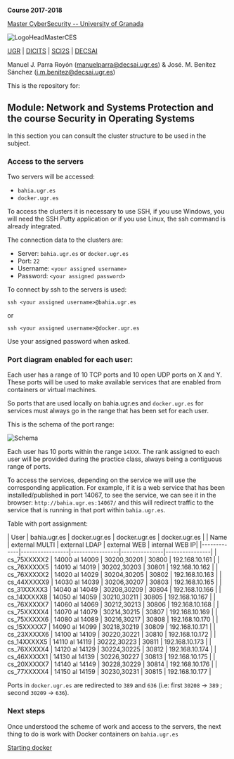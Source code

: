 **Course 2017-2018**

[Master CyberSecurity -- University of Granada](http://ucys.ugr.es/master-propio-en-ciberseguridad/)

![LogoHeadMasterCES](https://sites.google.com/site/manuparra/home/logo_master_ciber.png)


[UGR](http://www.ugr.es) | [DICITS](http://dicits.ugr.es) | [SCI2S](http://sci2s.ugr.es) | [DECSAI](http://decsai.ugr.es)

Manuel J. Parra Royón (manuelparra@decsai.ugr.es) & José. M. Benítez Sánchez (j.m.benitez@decsai.ugr.es)


This is the repository for:

## Module: Network and Systems Protection and the course Security in Operating Systems

In this section you can consult the cluster structure to be used in the subject.

### Access to the servers

Two servers will be accessed:

- ```bahia.ugr.es```
- ```docker.ugr.es```

To access the clusters it is necessary to use SSH, if you use Windows, you will need the SSH Putty application or if you use Linux, the ssh command is already integrated.

The connection data to the clusters are:

- Server: ```bahia.ugr.es```   or    ```docker.ugr.es```
- Port: ```22```
- Username: ```<your assigned username>```
- Password: ```<your assigned password>```


To connect by ssh to the servers is used:

```ssh <your assigned username>@bahia.ugr.es```

or 

```ssh <your assigned username>@docker.ugr.es```

Use your assigned password when asked.


### Port diagram enabled for each user:

Each user has a range of 10 TCP ports and 10 open UDP ports on X and Y. These ports will be used to make available services that are enabled from containers or virtual machines.

So ports that are used locally on bahia.ugr.es and ```docker.ugr.es``` for services must always go in the range that has been set for each user.

This is the schema of the port range:

![Schema](https://github.com/DiCITS/MasterCiberSeguridad/blob/master/extras/images/schema2.png?raw=true)

Each user has 10 ports within the range ```14XXX```. The rank assigned to each user will be provided during the practice class, always being a contiguous range of ports.

To access the services, depending on the service we will use the corresponding application. For example, if it is a web service that has been installed/published in port 14067, to see the service, we can see it in the browser: ```http://bahia.ugr.es:14067/``` and this will redirect traffic to the service that is running in that port within ```bahia.ugr.es```.

Table with port assignment:

| 	User      |  bahia.ugr.es   |   docker.ugr.es | docker.ugr.es | docker.ugr.es  |
| 	Name      |  external MULTI |   external LDAP | external WEB  | internal WEB IP|
|-------------|-----------------|-----------------|---------------|----------------|
| cs_75XXXXX2 |  14000 al 14009	| 	30200,30201   | 30800         | 192.168.10.161 |
| cs_76XXXXX5 |  14010 al 14019	| 	30202,30203   | 30801         | 192.168.10.162 |
| cs_76XXXXX2 |  14020 al 14029	| 	30204,30205   | 30802         | 192.168.10.163 |
| cs_44XXXXX9 |  14030 al 14039	| 	30206,30207   | 30803         | 192.168.10.165 |
| cs_31XXXXX3 |  14040 al 14049	| 	30208,30209   | 30804         | 192.168.10.166 |
| cs_14XXXXX8 |  14050 al 14059	| 	30210,30211   | 30805         | 192.168.10.167 |
| cs_76XXXXX7 |  14060 al 14069	| 	30212,30213   | 30806         | 192.168.10.168 |
| cs_75XXXXX4 |  14070 al 14079	| 	30214,30215   | 30807         | 192.168.10.169 |
| cs_75XXXXX6 |  14080 al 14089	| 	30216,30217   | 30808         | 192.168.10.170 |
| cs_15XXXXX7 |  14090 al 14099	| 	30218,30219   | 30809         | 192.168.10.171 |
| cs_23XXXXX6 |  14100 al 14109	| 	30220,30221   | 30810         | 192.168.10.172 |
| cs_14XXXXX5 |  14110 al 14119	| 	30222,30223   | 30811         | 192.168.10.173 |
| cs_76XXXXX4 |  14120 al 14129	| 	30224,30225   | 30812         | 192.168.10.174 |
| cs_46XXXXX1 |  14130 al 14139	| 	30226,30227   | 30813         | 192.168.10.175 |
| cs_20XXXXX7 |  14140 al 14149	| 	30228,30229   | 30814         | 192.168.10.176 |
| cs_77XXXXX4 |  14150 al 14159	| 	30230,30231   | 30815         | 192.168.10.177 |

Ports in ```docker.ugr.es```  are redirected to ```389``` and ```636``` (i.e: first ```30208``` -> ```389``` ; second ```30209``` -> ```636```).


### Next steps

Once understood the scheme of work and access to the servers, the next thing to do is work with Docker containers on ```bahia.ugr.es```

[Starting docker](../Docker/starting_docker.md)



